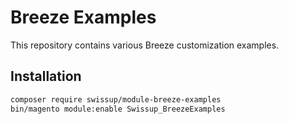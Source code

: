 # Breeze Examples

This repository contains various Breeze customization examples.

## Installation

```bash
composer require swissup/module-breeze-examples
bin/magento module:enable Swissup_BreezeExamples
```

